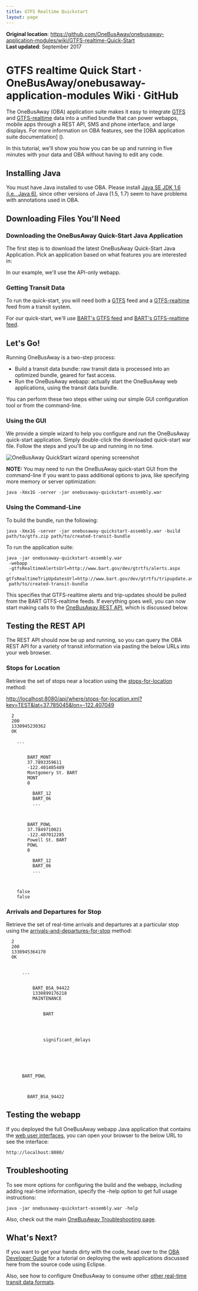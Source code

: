 ```yaml
---
title: GTFS Realtime Quickstart
layout: page
---
```


<div class='bg-blue-50 border-blue-500 dark:bg-slate-800 p-4 rounded-md'>
    <div><strong>Original location</strong>: <a href='https://github.com/OneBusAway/onebusaway-application-modules/wiki/GTFS-realtime-Quick-Start'>https://github.com/OneBusAway/onebusaway-application-modules/wiki/GTFS-realtime-Quick-Start</a></div>
    <div><strong>Last updated</strong>: September 2017</div>
</div>


# GTFS realtime Quick Start · OneBusAway/onebusaway-application-modules Wiki · GitHub

The OneBusAway (OBA) application suite makes it easy to integrate [GTFS][1] and [GTFS-realtime][2] data into a unified bundle that can power webapps, mobile apps through a REST API, SMS and phone interface, and large displays. For more information on OBA features, see the [OBA application suite documentation] ().

In this tutorial, we'll show you how you can be up and running in five minutes with your data and OBA without having to edit any code.

##  Installing Java

You must have Java installed to use OBA. Please install [Java SE JDK 1.6 (i.e., Java 6)][3], since other versions of Java (1.5, 1.7) seem to have problems with annotations used in OBA.

##  Downloading Files You'll Need

###  Downloading the OneBusAway Quick-Start Java Application

The first step is to download the latest OneBusAway Quick-Start Java Application. Pick an application based on what features you are interested in:

In our example, we'll use the API-only webapp.

###  Getting Transit Data

To run the quick-start, you will need both a [GTFS][1] feed and a [GTFS-realtime][2] feed from a transit system.

For our quick-start, we'll use [BART's GTFS feed][4] and [BART's GTFS-realtime feed][5].

##  Let's Go!

Running OneBusAway is a two-step process:

* Build a transit data bundle: raw transit data is processed into an optimized bundle, geared for fast access.
* Run the OneBusAway webapp: actually start the OneBusAway web applications, using the transit data bundle.

You can perform these two steps either using our simple GUI configuration tool or from the command-line.

###  Using the GUI

We provide a simple wizard to help you configure and run the OneBusAway quick-start application. Simply double-click the downloaded quick-start war file. Follow the steps and you'll be up and running in no time.

![OneBusAway QuickStart wizard opening screenshot][6]

**NOTE:** You may need to run the OneBusAway quick-start GUI from the command-line if you want to pass additional options to java, like specifying more memory or server optimization:


    java -Xmx1G -server -jar onebusaway-quickstart-assembly.war


###  Using the Command-Line

To build the bundle, run the following:


    java -Xmx1G -server -jar onebusaway-quickstart-assembly.war -build path/to/gtfs.zip path/to/created-transit-bundle


To run the application suite:


    java -jar onebusaway-quickstart-assembly.war
     -webapp
     -gtfsRealtimeAlertsUrl=http://www.bart.gov/dev/gtrtfs/alerts.aspx
     -gtfsRealtimeTripUpdatesUrl=http://www.bart.gov/dev/gtrtfs/tripupdate.aspx
     path/to/created-transit-bundle


This specifies that GTFS-realtime alerts and trip-updates should be pulled from the BART GTFS-realtime feeds. If everything goes well, you can now start making calls to the [OneBusAway REST API][7], which is discussed below.

##  Testing the REST API

The REST API should now be up and running, so you can query the OBA REST API for a variety of transit information via pasting the below URLs into your web browser.

###  Stops for Location

Retrieve the set of stops near a location using the [stops-for-location](../../api/where/methods/stops-for-location) method:

[http://localhost:8080/api/where/stops-for-location.xml?key=TEST&lat=37.785045&lon=-122.407049][9]




      2
      200
      1330945230362
      OK

        ...


            BART_MONT
            37.7893359611
            -122.401485489
            Montgomery St. BART
            MONT
            0

              BART_12
              BART_06
              ...



            BART_POWL
            37.7849710021
            -122.407012285
            Powell St. BART
            POWL
            0

              BART_12
              BART_06
              ...



        false
        false




###  Arrivals and Departures for Stop

Retrieve the set of real-time arrivals and departures at a particular stop using the [arrivals-and-departures-for-stop](../../api/where/methods/arrivals-and-departures-for-stop) method:






      2
      200
      1330945364170
      OK


          ...


              BART_BSA_94422
              1330899176218
              MAINTENANCE


                  BART




                  significant_delays






          BART_POWL



            BART_BSA_94422






##  Testing the webapp

If you deployed the full OneBusAway webapp Java application that contains the [web user interfaces][11], you can open your browser to the below URL to see the interface:


    http://localhost:8080/


##  Troubleshooting

To see more options for configuring the build and the webapp, including adding real-time information, specify the -help option to get full usage instructions:


    java -jar onebusaway-quickstart-assembly.war -help


Also, check out the main [OneBusAway Troubleshooting page][12].

##  What's Next?

If you want to get your hands dirty with the code, head over to the [OBA Developer Guide][13] for a tutorial on deploying the web applications discussed here from the source code using Eclipse.

Also, see how to configure OneBusAway to consume other [other real-time transit data formats][14].

[1]: https://developers.google.com/transit/gtfs/
[2]: https://developers.google.com/transit/gtfs-realtime/
[3]: http://www.oracle.com/technetwork/java/javase/downloads/index.html
[4]: http://www.bart.gov/schedules/developers/gtfs.aspx
[5]: http://www.bart.gov/schedules/developers/gtfs-realtime.aspx
[6]: https://camo.githubusercontent.com/75dc67e42c838144f7d5f6f2901461c0272888ab/687474703a2f2f646576656c6f7065722e6f6e65627573617761792e6f72672f6d6f64756c65732f6f6e65627573617761792d6170706c69636174696f6e2d6d6f64756c65732f63757272656e742f6775696465732f517569636b53746172744775692e706e67
[7]: http://developer.onebusaway.org/modules/onebusaway-application-modules/current/api/where/index.html
[8]: http://developer.onebusaway.org/modules/onebusaway-application-modules/current/api/where/methods/stops-for-location.html
[9]: http://localhost:8080/api/where/stops-for-location.xml?key=TEST&lat=37.785045&lon=-122.407049
[10]: http://developer.onebusaway.org/modules/onebusaway-application-modules/current/api/where/methods/arrival-and-departure-for-stop.html
[11]: https://github.com/OneBusAway/onebusaway-application-modules/wiki/OneBusAway-Web
[12]: https://github.com/OneBusAway/onebusaway/wiki/Troubleshooting
[13]: https://github.com/OneBusAway/onebusaway-application-modules/wiki/Developer-Guide
[14]: https://github.com/OneBusAway/onebusaway-application-modules/wiki/Real-Time-Data-Configuration-Guide
